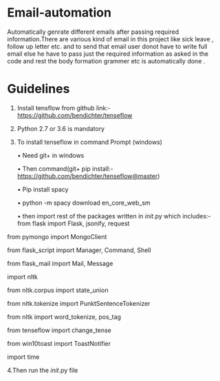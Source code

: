 # Email-automation
Automatically genrate different emails after passing required information.There are various kind of email in this project like sick leave , follow up letter etc. and to send that email user donot have to write full email else he have to pass just the required information as asked in the code and rest the body formation grammer etc is automatically done .
# Guidelines
1.	Install tensflow from github link:- https://github.com/bendichter/tenseflow
2.	Python 2.7 or 3.6 is mandatory
3.	To install tenseflow in command Prompt (windows)
  
    •	Need git+ in windows
  
    •	Then command(git+ pip install:- https://github.com/bendichter/tenseflow@master)
 
    •	 Pip install spacy
  
    •	python -m spacy download en_core_web_sm
  
    •	then import rest of the packages written in _init_.py which includes:-
    from flask import Flask, jsonify, request

from pymongo import MongoClient

from flask_script import Manager, Command, Shell

from flask_mail import Mail, Message

import nltk

from nltk.corpus import state_union

from nltk.tokenize import PunktSentenceTokenizer

from nltk import word_tokenize, pos_tag

from tenseflow import change_tense

from win10toast import ToastNotifier

import time
    
  
  4.Then run the _init_.py file 
